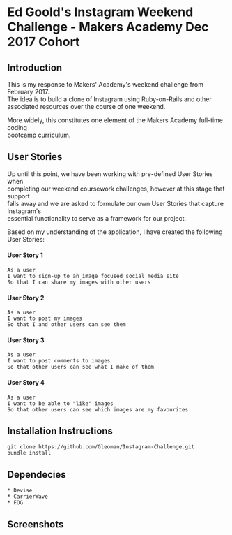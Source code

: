 # **Ed Goold's Instagram Weekend Challenge - Makers Academy Dec 2017 Cohort**

## **Introduction**

This is my response to Makers' Academy's weekend challenge from February 2017.  
The idea is to build a clone of Instagram using Ruby-on-Rails and other  
associated resources over the course of one weekend.

More widely, this constitutes one element of the Makers Academy full-time coding  
bootcamp curriculum.

## **User Stories**

Up until this point, we have been working with pre-defined User Stories when  
completing our weekend coursework challenges, however at this stage that support  
falls away and we are asked to formulate our own User Stories that capture Instagram's  
essential functionality to serve as a framework for our project.

Based on my understanding of the application, I have created the following User Stories:

#### **User Story 1**

```  
As a user
I want to sign-up to an image focused social media site
So that I can share my images with other users
```

#### **User Story 2**

```
As a user
I want to post my images
So that I and other users can see them
```

#### **User Story 3**

```
As a user
I want to post comments to images
So that other users can see what I make of them
```

#### **User Story 4**

```
As a user
I want to be able to "like" images
So that other users can see which images are my favourites
```

## **Installation Instructions**

```
git clone https://github.com/Gleoman/Instagram-Challenge.git
bundle install
```

## **Dependecies**

```
* Devise
* CarrierWave
* FOG
```

## **Screenshots**
